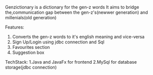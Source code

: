 Genzictionary is a dictionary for the gen-z words
It aims to bridge the,communication gap between the gen-z's(newwer generation) and millenials(old generation)

Features:
1. Converts the gen-z words to it's english meaning and vice-versa
2. Sign Up/Login using jdbc connection and Sql
3. Favourites section
4. Suggestion box

TechStack:
1.Java and JavaFx for frontend
2.MySql for database storage(jdbc connection)
